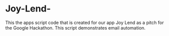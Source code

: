 # Joy-Lend-
This the apps script code that is created for our app Joy Lend as a pitch for the Google Hackathon. This script demonstrates email automation.
